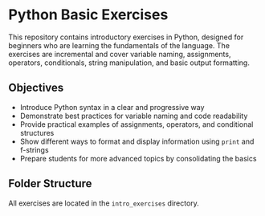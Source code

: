 # Python Basic Exercises

This repository contains introductory exercises in Python, designed for beginners who are learning the fundamentals of the language. The exercises are incremental and cover variable naming, assignments, operators, conditionals, string manipulation, and basic output formatting.

## Objectives

- Introduce Python syntax in a clear and progressive way
- Demonstrate best practices for variable naming and code readability
- Provide practical examples of assignments, operators, and conditional structures
- Show different ways to format and display information using `print` and f-strings
- Prepare students for more advanced topics by consolidating the basics

## Folder Structure

All exercises are located in the `intro_exercises` directory.

